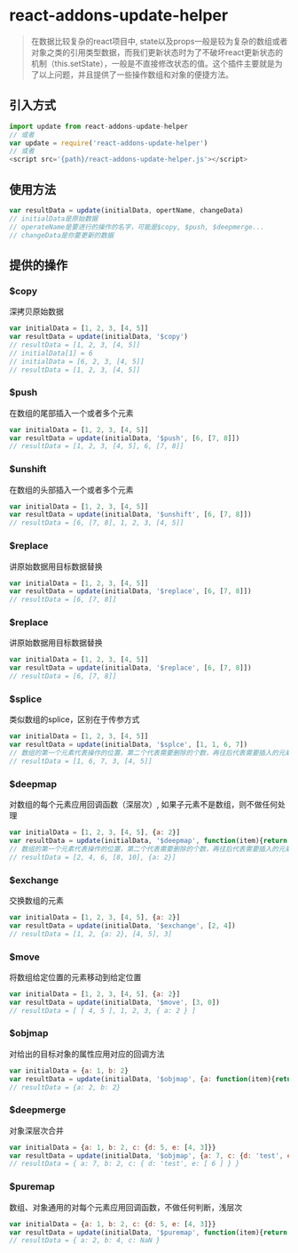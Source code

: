 # react-addons-update-helper
> 在数据比较复杂的react项目中, state以及props一般是较为复杂的数组或者对象之类的引用类型数据，而我们更新状态时为了不破坏react更新状态的机制（this.setState），一般是不直接修改状态的值。这个插件主要就是为了以上问题，并且提供了一些操作数组和对象的便捷方法。

## 引入方式
```javascript
import update from react-addons-update-helper
// 或者
var update = require('react-addons-update-helper')
// 或者
<script src='{path}/react-addons-update-helper.js'></script>
```
## 使用方法
```javascript
var resultData = update(initialData, opertName, changeData)
// initialData是原始数据
// operateName是要进行的操作的名字，可能是$copy, $push, $deepmerge...
// changeData是你要更新的数据
```

## 提供的操作
### $copy
深拷贝原始数据
```javascript
var initialData = [1, 2, 3, [4, 5]]
var resultData = update(initialData, '$copy')
// resultData = [1, 2, 3, [4, 5]]
// initialData[1] = 6
// initialData = [6, 2, 3, [4, 5]]
// resultData = [1, 2, 3, [4, 5]]
```

### $push
在数组的尾部插入一个或者多个元素
```javascript
var initialData = [1, 2, 3, [4, 5]]
var resultData = update(initialData, '$push', [6, [7, 8]])
// resultData = [1, 2, 3, [4, 5], 6, [7, 8]]
```

### $unshift
在数组的头部插入一个或者多个元素
```javascript
var initialData = [1, 2, 3, [4, 5]]
var resultData = update(initialData, '$unshift', [6, [7, 8]])
// resultData = [6, [7, 8], 1, 2, 3, [4, 5]]
```

### $replace
讲原始数据用目标数据替换
```javascript
var initialData = [1, 2, 3, [4, 5]]
var resultData = update(initialData, '$replace', [6, [7, 8]])
// resultData = [6, [7, 8]]
```

### $replace
讲原始数据用目标数据替换
```javascript
var initialData = [1, 2, 3, [4, 5]]
var resultData = update(initialData, '$replace', [6, [7, 8]])
// resultData = [6, [7, 8]]
```

### $splice
类似数组的splice，区别在于传参方式
```javascript
var initialData = [1, 2, 3, [4, 5]]
var resultData = update(initialData, '$splce', [1, 1, 6, 7])
// 数组的第一个元素代表操作的位置，第二个代表需要删除的个数，再往后代表需要插入的元素
// resultData = [1, 6, 7, 3, [4, 5]]
```

### $deepmap
对数组的每个元素应用回调函数（深层次）, 如果子元素不是数组，则不做任何处理
```javascript
var initialData = [1, 2, 3, [4, 5], {a: 2}]
var resultData = update(initialData, '$deepmap', function(item){return item * 2 })
// 数组的第一个元素代表操作的位置，第二个代表需要删除的个数，再往后代表需要插入的元素
// resultData = [2, 4, 6, [8, 10], {a: 2}]
```

### $exchange
交换数组的元素
```javascript
var initialData = [1, 2, 3, [4, 5], {a: 2}]
var resultData = update(initialData, '$exchange', [2, 4])
// resultData = [1, 2, {a: 2}, [4, 5], 3]
```

### $move
将数组给定位置的元素移动到给定位置
```javascript
var initialData = [1, 2, 3, [4, 5], {a: 2}]
var resultData = update(initialData, '$move', [3, 0])
// resultData = [ [ 4, 5 ], 1, 2, 3, { a: 2 } ]
```

### $objmap
对给出的目标对象的属性应用对应的回调方法
```javascript
var initialData = {a: 1, b: 2}
var resultData = update(initialData, '$objmap', {a: function(item){return item * 2 }})
// resultData = {a: 2, b: 2}
```

### $deepmerge
对象深层次合并
```javascript
var initialData = {a: 1, b: 2, c: {d: 5, e: [4, 3]}}
var resultData = update(initialData, '$objmap', {a: 7, c: {d: 'test', e: [6]}})
// resultData = { a: 7, b: 2, c: { d: 'test', e: [ 6 ] } }
```

### $puremap
数组、对象通用的对每个元素应用回调函数，不做任何判断，浅层次
```javascript
var initialData = {a: 1, b: 2, c: {d: 5, e: [4, 3]}}
var resultData = update(initialData, '$puremap', function(item){return item * 2})
// resultData = { a: 2, b: 4, c: NaN }
```
